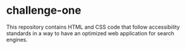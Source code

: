 # challenge-one
This repository contains HTML and CSS code that follow accessibility standards in a way to have an optimized web application for search engines. 

